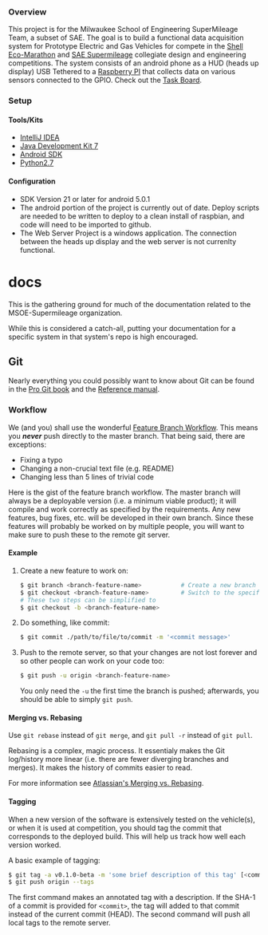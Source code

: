 ### Overview ###

This project is for the Milwaukee School of Engineering SuperMileage Team, a subset of SAE. The goal is to build a functional data acquisition system for Prototype Electric and Gas Vehicles for compete in the [Shell Eco-Marathon](http://www.shell.com/global/environment-society/ecomarathon/events/americas.html) and [SAE Supermileage](http://students.sae.org/cds/supermileage/) collegiate design and engineering competitions.
The system consists of an android phone as a HUD (heads up display) USB Tethered to a [Raspberry PI](https://www.raspberrypi.org/) that collects data on various sensors connected to the GPIO.
Check out the [Task Board](https://waffle.io/MSOE-Supermileage/DAQ).

### Setup ###

#### Tools/Kits ####
* [IntelliJ IDEA](http://www.jetbrains.com/idea/)
* [Java Development Kit 7](http://www.oracle.com/technetwork/java/javase/downloads/jdk7-downloads-1880260.html)
* [Android SDK](https://developer.android.com/sdk/index.html)
* [Python2.7](https://docs.python.org/2/)

#### Configuration ####
* SDK Version 21 or later for android 5.0.1
* The android portion of the project is currently out of date. Deploy scripts are needed to be written to deploy to a clean install of raspbian, and code will need to be imported to github.
* The Web Server Project is a windows application. The connection between the heads up display and the web server is not currenlty functional.

# docs

This is the gathering ground for much of the documentation related to the MSOE-Supermileage organization.

While this is considered a catch-all, putting your documentation for a specific system in that system's repo is high encouraged.

## Git

Nearly everything you could possibly want to know about Git can be found in the [Pro Git book](http://www.git-scm.com/book/en/) and the [Reference manual](http://www.git-scm.com/docs).

### Workflow

We (and you) shall use the wonderful [Feature Branch Workflow][feature-branch-workflow]. This means you ***never*** push directly to the master branch. That being said, there are exceptions:
  - Fixing a typo
  - Changing a non-crucial text file (e.g. README)
  - Changing less than 5 lines of trivial code

Here is the gist of the feature branch workflow. The master branch will always be a deployable version (i.e. a minimum viable product); it will compile and work correctly as specified by the requirements. Any new features, bug fixes, etc. will be developed in their own branch. Since these features will probably be worked on by multiple people, you will want to make sure to push these to the remote git server.

#### Example

1. Create a new feature to work on:

   ```bash
   $ git branch <branch-feature-name>           # Create a new branch
   $ git checkout <branch-feature-name>         # Switch to the specified branch
   # These two steps can be simplified to
   $ git checkout -b <branch-feature-name>
   ```
    
1. Do something, like commit:
   
   ```bash
   $ git commit ./path/to/file/to/commit -m '<commit message>'
   ```
   
1. Push to the remote server, so that your changes are not lost forever and so other people can work on your code too:
   
   ```bash
   $ git push -u origin <branch-feature-name>
   ```
   
   You only need the `-u` the first time the branch is pushed; afterwards, you should be able to simply `git push`.

#### Merging vs. Rebasing

Use `git rebase` instead of `git merge`, and `git pull -r` instead of `git pull`.

Rebasing is a complex, magic process. It essentialy makes the Git log/history more linear (i.e. there are fewer diverging branches and merges). It makes the history of commits easier to read.

For more information see [Atlassian's Merging vs. Rebasing][merge-vs-rebase].

#### Tagging

When a new version of the software is extensively tested on the vehicle(s), or when it is used at competition, you should tag the commit that corresponds to the deployed build. This will help us track how well each version worked.

A basic example of tagging:

```bash
$ git tag -a v0.1.0-beta -m 'some brief description of this tag' [<commit>]
$ git push origin --tags
```

The first command makes an annotated tag with a description. If the SHA-1 of a commit is provided for `<commit>`, the tag will added to that commit instead of the current commit (HEAD). The second command will push all local tags to the remote server.

[feature-branch-workflow]: https://www.atlassian.com/git/tutorials/comparing-workflows/feature-branch-workflow
[merge-vs-rebase]: https://www.atlassian.com/git/tutorials/merging-vs-rebasing

